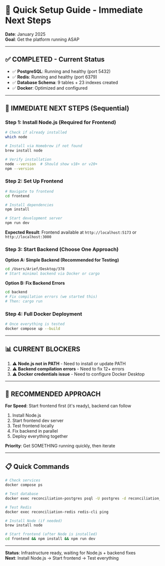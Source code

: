 # 🚀 Quick Setup Guide - Immediate Next Steps

**Date**: January 2025  
**Goal**: Get the platform running ASAP

---

## ✅ **COMPLETED - Current Status**

- ✅ **PostgreSQL**: Running and healthy (port 5432)
- ✅ **Redis**: Running and healthy (port 6379)  
- ✅ **Database Schema**: 9 tables + 23 indexes created
- ✅ **Docker**: Optimized and configured

---

## 🎯 **IMMEDIATE NEXT STEPS** (Sequential)

### **Step 1: Install Node.js** (Required for Frontend)
```bash
# Check if already installed
which node

# Install via Homebrew if not found
brew install node

# Verify installation
node --version  # Should show v18+ or v20+
npm --version
```

### **Step 2: Set Up Frontend**
```bash
# Navigate to frontend
cd frontend

# Install dependencies
npm install

# Start development server
npm run dev
```

**Expected Result**: Frontend available at `http://localhost:5173` or `http://localhost:3000`

### **Step 3: Start Backend** (Choose One Approach)

**Option A: Simple Backend (Recommended for Testing)**
```bash
cd /Users/Arief/Desktop/378
# Start minimal backend via Docker or cargo
```

**Option B: Fix Backend Errors**
```bash
cd backend
# Fix compilation errors (we started this)
# Then: cargo run
```

### **Step 4: Full Docker Deployment**
```bash
# Once everything is tested
docker compose up --build
```

---

## 📊 **CURRENT BLOCKERS**

1. ⚠️ **Node.js not in PATH** - Need to install or update PATH
2. ⚠️ **Backend compilation errors** - Need to fix 12+ errors
3. ⚠️ **Docker credentials issue** - Need to configure Docker Desktop

---

## 🎯 **RECOMMENDED APPROACH**

**For Speed**: Start frontend first (it's ready), backend can follow
1. Install Node.js
2. Start frontend dev server
3. Test frontend locally
4. Fix backend in parallel
5. Deploy everything together

**Priority**: Get SOMETHING running quickly, then iterate

---

## 📋 **Quick Commands**

```bash
# Check services
docker compose ps

# Test database
docker exec reconciliation-postgres psql -U postgres -d reconciliation_app -c "SELECT 1;"

# Test Redis
docker exec reconciliation-redis redis-cli ping

# Install Node (if needed)
brew install node

# Start frontend (after Node is installed)
cd frontend && npm install && npm run dev
```

---

**Status**: Infrastructure ready, waiting for Node.js + backend fixes  
**Next**: Install Node.js → Start frontend → Test everything

